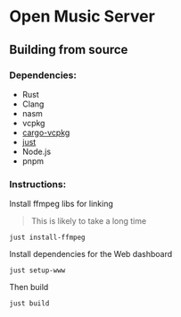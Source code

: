 # Open Music Server

## Building from source

### Dependencies:

- Rust
- Clang
- nasm
- vcpkg
- [cargo-vcpkg](https://github.com/mcgoo/cargo-vcpkg?tab=readme-ov-file#installation)
- [just](https://github.com/casey/just?tab=readme-ov-file#installation)
- Node.js
- pnpm

### Instructions:

Install ffmpeg libs for linking

> This is likely to take a long time

```
just install-ffmpeg
```

Install dependencies for the Web dashboard

```
just setup-www
```

Then build

```
just build
```
